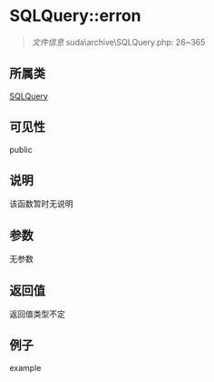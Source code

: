 # SQLQuery::erron



> *文件信息* suda\archive\SQLQuery.php: 26~365

## 所属类 

[SQLQuery](../SQLQuery.md)

## 可见性

 public 

## 说明

该函数暂时无说明


## 参数


无参数


## 返回值

返回值类型不定


## 例子

example